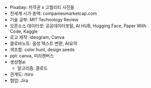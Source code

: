 - Pixabay: 저작권 x 고퀄리티 사진들
- 전세계 시가 총액: companiesmarketcap.com
- 기술 공부: MIT Technology Review
- 오픈소스 데이터셋: 공공데이터포털, AI HUB, Hugging Face, Paper With Code, Kaggle
- 로고 제작: ideogram, Canva
- 클로바노트: 음성 텍스트 변환, AI요약
- 색조합: color hunt, design seeds
- ppt: canva, 미리캔버스
- 생성형ai
  - 알고리즘: 클로드
- 관계도: miro
- 협업: Jira
